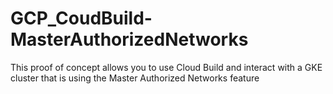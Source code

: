 # GCP_CoudBuild-MasterAuthorizedNetworks

This proof of concept allows you to use Cloud Build and interact with a GKE cluster that is using the Master Authorized Networks feature
